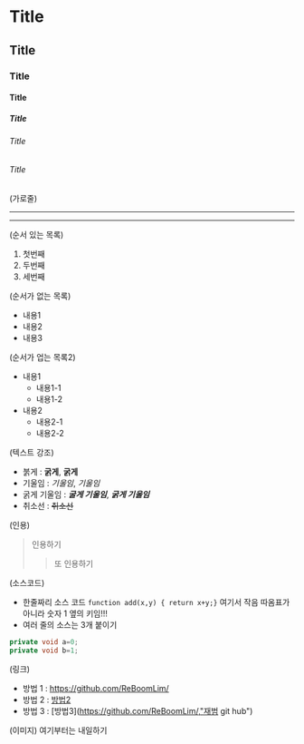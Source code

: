 # Title

## Title

### Title

#### Title

##### Title

###### Title

###### Title

(가로줄)

---

***

(순서 있는 목록)

1. 첫번째
2. 두번째
3. 세번째

(순서가 없는 목록)
- 내용1
- 내용2
- 내용3

(순서가 업는 목록2)
- 내용1
  - 내용1-1
  -   내용1-2
- 내용2
  - 내용2-1
  - 내용2-2

(텍스트 강조)
- 붉게 : **굵게**, __굵게__
- 기울임 : *기울임*, _기울임_
- 굵게 기울임 : ***굴게 기울임***, ___굵게 기울임___
- 취소선 : ~~취소선~~

(인용)
> 인용하기
>> 또 인용하기

(소스코드)
- 한줄짜리 소스 코드 `function add(x,y) { return x+y;}` 여기서 작음 따옴표가 아니라 숫자 1 옆의 키임!!!
- 여러 줄의 소스는 3개 붙이기
``` C#
private void a=0;
private void b=1;
```

(링크)
- 방법 1 : <https://github.com/ReBoomLim/>
- 방법 2 : [방법2 ](https://github.com/ReBoomLim/)
- 방법 3 : [방법3](https://github.com/ReBoomLim/,"재범 git hub")

(이미지)
여기부터는 내일하기
